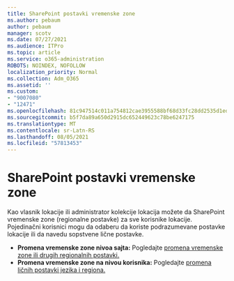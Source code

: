 ```yaml
---
title: SharePoint postavki vremenske zone
ms.author: pebaum
author: pebaum
manager: scotv
ms.date: 07/27/2021
ms.audience: ITPro
ms.topic: article
ms.service: o365-administration
ROBOTS: NOINDEX, NOFOLLOW
localization_priority: Normal
ms.collection: Adm_O365
ms.assetid: ''
ms.custom:
- "9007080"
- "12471"
ms.openlocfilehash: 81c947514c011a754812cae3955588bf68d33fc28dd2535d1ed3d180cb89a08a
ms.sourcegitcommit: b5f7da89a650d2915dc652449623c78be6247175
ms.translationtype: MT
ms.contentlocale: sr-Latn-RS
ms.lasthandoff: 08/05/2021
ms.locfileid: "57813453"
---
```

# <a name="sharepoint-time-zone-settings"></a>SharePoint postavki vremenske zone

Kao vlasnik lokacije ili administrator kolekcije lokacija možete da SharePoint vremenske zone (regionalne postavke) za sve korisnike lokacije. Pojedinačni korisnici mogu da odaberu da koriste podrazumevane postavke lokacije ili da navedu sopstvene lične postavke. 

- **Promena vremenske zone nivoa sajta:** Pogledajte [promena vremenske zone ili drugih regionalnih postavki.](https://support.microsoft.com/office/change-regional-settings-for-a-site-e9e189c7-16e3-45d3-a090-770be6e83c1a) 
- **Promena vremenske zone na nivou korisnika:** Pogledajte [promena ličnih postavki jezika i regiona.](https://support.microsoft.com/office/change-your-personal-language-and-region-settings-caa1fccc-bcdb-42f3-9e5b-45957647ffd7) 

